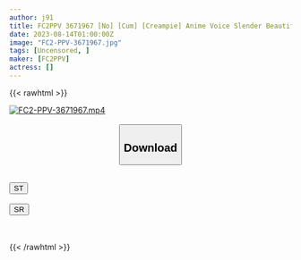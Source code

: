 ```yaml
---
author: j91
title: FC2PPV 3671967 [No] [Cum] [Creampie] Anime Voice Slender Beautiful Woman Licks Feet And Licks Anus, Then Cums With Thick Sex From Cum Swallowing With Horse Riding Irama! Shower Together After The Fact ♡ * There Are Review Benefits!
date: 2023-08-14T01:00:00Z
image: "FC2-PPV-3671967.jpg"
tags: [Uncensored, ]
maker: [FC2PPV]
actress: []
---
```



{{< rawhtml >}}

<div class="video" data-videoid="RB9669eovXSdAv3">
    <a href="javascript:;">
        <img src="https://my.j91.asia/posts/FC2-PPV-3671967/FC2-PPV-3671967.jpg" width="WIDTH" height="HEIGHT" alt="FC2-PPV-3671967.mp4" loading="lazy">
    </a>
</div>

<script type="text/javascript" src="https://j91.asia/asset/on-demand-st.js"></script>

<br>
  <link rel="stylesheet" href="https://j91.asia/asset/bs5.css">
  
  <center>
  <button class="btn btn-primary" type="button" data-bs-toggle="collapse" data-bs-target=".multi-collapse" aria-expanded="false" aria-controls="multiCollapseExample1 multiCollapseExample2"><h2>Download</h2></button></center>
</p>
<div class="row">
  <div class="col">
    <div class="collapse multi-collapse" id="multiCollapseExample1">
      <div class="card card-body">
	      	      <br>
<div class="buttons">  
<a href="https://streamtape.to/v/RB9669eovXSdAv3"><button class="btn-hover color-3"><i class="fa fa-download"></i> ST</button></a></div>
    </div>
  </div>
</div>
  <div class="col">
    <div class="collapse multi-collapse" id="multiCollapseExample2">
      <div class="card card-body">
	      <br>
<div class="buttons">
    <a href="https://streamruby.com/ym5iqhxboavo"><button class="btn-hover color-9"><i class="fa fa-download"></i> SR</button></a></div>
<br><br>
      </div>
    </div>
  </div>
</div>

{{< /rawhtml >}}